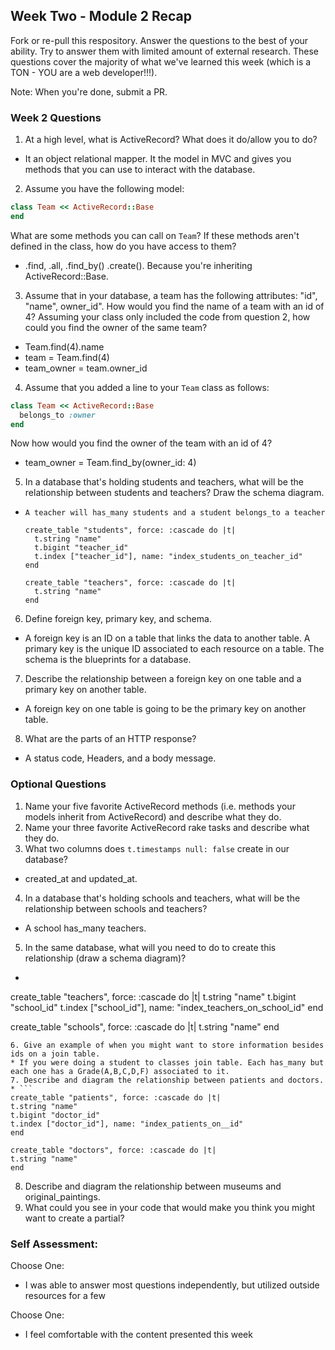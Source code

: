 ## Week Two - Module 2 Recap

Fork or re-pull this respository. Answer the questions to the best of your ability. Try to answer them with limited amount of external research. These questions cover the majority of what we've learned this week (which is a TON - YOU are a web developer!!!).

Note: When you're done, submit a PR.


### Week 2 Questions

1. At a high level, what is ActiveRecord? What does it do/allow you to do?
* It an object relational mapper. It the model in MVC and gives you methods that you can use to interact with the database.
2. Assume you have the following model:

```ruby
class Team << ActiveRecord::Base
end
```

What are some methods you can call on `Team`? If these methods aren't defined in the class, how do you have access to them?
* .find, .all, .find_by() .create(). Because you're inheriting ActiveRecord::Base.

3. Assume that in your database, a team has the following attributes: "id", "name", owner_id". How would you find the name of a team with an id of 4? Assuming your class only included the code from question 2, how could you find the owner of the same team?
* Team.find(4).name
* team = Team.find(4)
* team_owner = team.owner_id

4. Assume that you added a line to your `Team` class as follows:

```ruby
class Team << ActiveRecord::Base
  belongs_to :owner
end
```

Now how would you find the owner of the team with an id of 4?

* team_owner = Team.find_by(owner_id: 4)

5. In a database that's holding students and teachers, what will be the relationship between students and teachers? Draw the schema diagram.
* ```   
  A teacher will has_many students and a student belongs_to a teacher

  create_table "students", force: :cascade do |t|
    t.string "name"
    t.bigint "teacher_id"
    t.index ["teacher_id"], name: "index_students_on_teacher_id"
  end

  create_table "teachers", force: :cascade do |t|
    t.string "name"
  end

  ```
6. Define foreign key, primary key, and schema.
* A foreign key is an ID on a table that links the data to another table. A primary key is the unique ID associated to each resource on a table. The schema is the blueprints for a database.
7. Describe the relationship between a foreign key on one table and a primary key on another table.
* A foreign key on one table is going to be the primary key on another table.
8. What are the parts of an HTTP response?
* A status code, Headers, and a body message.


### Optional Questions

1. Name your five favorite ActiveRecord methods (i.e. methods your models inherit from ActiveRecord) and describe what they do.
2. Name your three favorite ActiveRecord rake tasks and describe what they do.
3. What two columns does `t.timestamps null: false` create in our database?
* created_at and updated_at.
4. In a database that's holding schools and teachers, what will be the relationship between schools and teachers?
* A school has_many teachers.
5. In the same database, what will you need to do to create this relationship (draw a schema diagram)?
* ```
create_table "teachers", force: :cascade do |t|
  t.string "name"
  t.bigint "school_id"
  t.index ["school_id"], name: "index_teachers_on_school_id"
end

create_table "schools", force: :cascade do |t|
  t.string "name"
end
  ```
6. Give an example of when you might want to store information besides ids on a join table.
* If you were doing a student to classes join table. Each has_many but each one has a Grade(A,B,C,D,F) associated to it.
7. Describe and diagram the relationship between patients and doctors.
* ```
create_table "patients", force: :cascade do |t|
  t.string "name"
  t.bigint "doctor_id"
  t.index ["doctor_id"], name: "index_patients_on__id"
end

create_table "doctors", force: :cascade do |t|
  t.string "name"
end
  ```

8. Describe and diagram the relationship between museums and original_paintings.
9. What could you see in your code that would make you think you might want to create a partial?

### Self Assessment:
Choose One:
* I was able to answer most questions independently, but utilized outside resources for a few


Choose One:

* I feel comfortable with the content presented this week
